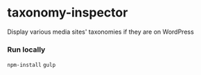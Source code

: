 # taxonomy-inspector
Display various media sites' taxonomies if they are on WordPress

### Run locally
`npm-install`
`gulp`
